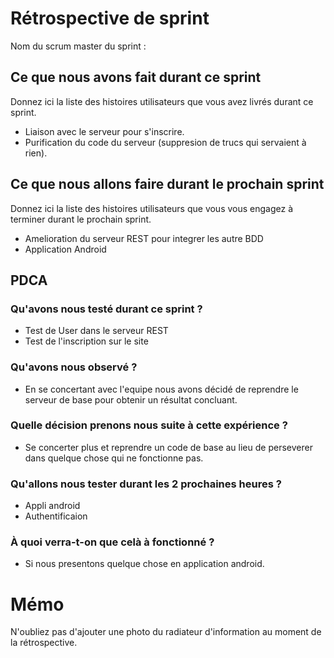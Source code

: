 # Rétrospective de sprint

Nom du scrum master du sprint : 

## Ce que nous avons fait durant ce sprint
Donnez ici la liste des histoires utilisateurs que vous avez livrés durant ce sprint.

- Liaison avec le serveur pour s'inscrire.
- Purification du code du serveur (suppresion de trucs qui servaient à rien).

## Ce que nous allons faire durant le prochain sprint
Donnez ici la liste des histoires utilisateurs que vous vous engagez à terminer durant le prochain sprint.

- Amelioration du serveur REST pour integrer les autre BDD
- Application Android

## PDCA 
### Qu'avons nous testé durant ce sprint ? 

- Test de User dans le serveur REST
- Test de l'inscription sur le site

### Qu'avons nous observé ? 

- En se concertant avec l'equipe nous avons décidé de reprendre le serveur de base pour obtenir un résultat concluant.

### Quelle décision prenons nous suite à cette expérience ? 

- Se concerter plus et reprendre un code de base au lieu de perseverer dans quelque chose qui ne fonctionne pas.

### Qu'allons nous tester durant les 2 prochaines heures ? 

- Appli android
- Authentificaion 

### À quoi verra-t-on que celà à fonctionné ?

- Si nous presentons quelque chose en application android.

# Mémo
N'oubliez pas d'ajouter une photo du radiateur d'information au moment de la rétrospective.